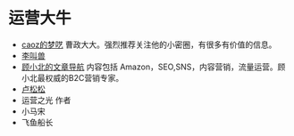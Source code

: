 # 运营大牛
* [caoz的梦呓](http://chuansong.me/account/caozsay) 曹政大大。强烈推荐关注他的小密圈，有很多有价值的信息。
* [李叫兽](http://chuansong.me/account/Professor-Li)
* [顾小北的文章导航](http://mp.weixin.qq.com/s/zekjj17ruH4PzcUXjZZGzQ) 内容包括 Amazon，SEO,SNS，内容营销，流量运营。顾小北最权威的B2C营销专家。
* [卢松松](http://lusongsong.com/)
* 运营之光 作者
* 小马宋
* 飞鱼船长